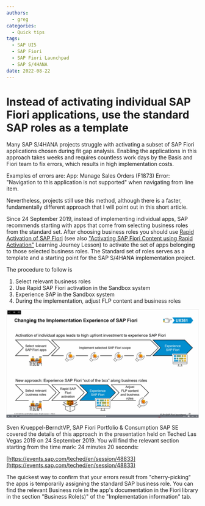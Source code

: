 ```yaml
---
authors:
  - greg
categories:
  - Quick tips
tags:
  - SAP UI5
  - SAP Fiori
  - SAP Fiori Launchpad
  - SAP S/4HANA
date: 2022-08-22
---
```


# Instead of activating individual SAP Fiori applications, use the standard SAP roles as a template

Many SAP S/4HANA projects struggle with activating a subset of SAP Fiori applications chosen during fit gap analysis. Enabling the applications in this approach takes weeks and requires countless work days by the Basis and Fiori team to fix errors, which results in high implementation costs.
<!-- more -->
Examples of errors are:
App: Manage Sales Orders (F1873)
Error: "Navigation to this application is not supported" when navigating from line item.

Nevertheless, projects still use this method, although there is a faster, fundamentally different approach that I will point out in this short article.

Since 24 September 2019, instead of implementing individual apps, SAP recommends starting with apps that come from selecting business roles from the standard set. After choosing business roles you should use [Rapid Activation of SAP Fiori](https://help.sap.com/docs/SAP_S4HANA_ON-PREMISE/22bbe89ef68b4d0e98d05f0d56a7f6c8/999528cc1c8844a899ec94b48b2940d4.html?locale=en-US) (see also ["Activating SAP Fiori Content using Rapid Activation"](https://learning.sap.com/learning-journeys/learn-the-basics-of-sap-fiori/activating-sap-fiori-content-using-rapid-activation_e5061480-a49d-4007-ba78-9f60b89369e9) Learning Journey Lesson)  to activate the set of apps belonging to those selected business roles. The Standard set of roles serves as a template and a starting point for the SAP S/4HANA implementation project.

The procedure to follow is
1. Select relevant business roles
2. Use Rapid SAP Fiori activation in the Sandbox system
3. Experience SAP in the Sandbox system
4. During the implementation, adjust FLP content and business roles


[![Slide from Teched 2019](R0002/slide.png)](R0002/slide.png)

Sven Krueppel-BerndtVP, SAP Fiori Portfolio & Consumption SAP SE covered the details of this approach in the presentation held on Teched Las Vegas 2019 on 24 September 2019. You will find the relevant section starting from the time mark: 24 minutes 20 seconds:

[https://events.sap.com/teched/en/session/48833](https://events.sap.com/teched/en/session/48833)

The quickest way to confirm that your errors result from "cherry-picking" the apps is temporarily assigning the standard SAP business role. You can find the relevant Business role in the app's documentation in the Fiori library in the section "Business Role(s)" of the "Implementation information" tab.